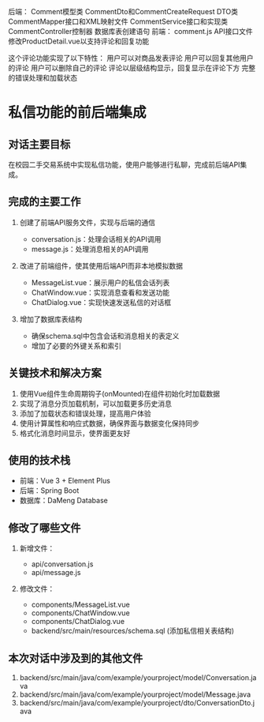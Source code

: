 后端：
Comment模型类
CommentDto和CommentCreateRequest DTO类
CommentMapper接口和XML映射文件
CommentService接口和实现类
CommentController控制器
数据库表创建语句
前端：
comment.js API接口文件
修改ProductDetail.vue以支持评论和回复功能


这个评论功能实现了以下特性：
用户可以对商品发表评论
用户可以回复其他用户的评论
用户可以删除自己的评论
评论以层级结构显示，回复显示在评论下方
完整的错误处理和加载状态


# 私信功能的前后端集成

## 对话主要目标
在校园二手交易系统中实现私信功能，使用户能够进行私聊，完成前后端API集成。

## 完成的主要工作
1. 创建了前端API服务文件，实现与后端的通信
   - conversation.js：处理会话相关的API调用
   - message.js：处理消息相关的API调用

2. 改进了前端组件，使其使用后端API而非本地模拟数据
   - MessageList.vue：展示用户的私信会话列表
   - ChatWindow.vue：实现消息查看和发送功能
   - ChatDialog.vue：实现快速发送私信的对话框

3. 增加了数据库表结构
   - 确保schema.sql中包含会话和消息相关的表定义
   - 增加了必要的外键关系和索引

## 关键技术和解决方案
1. 使用Vue组件生命周期钩子(onMounted)在组件初始化时加载数据
2. 实现了消息分页加载机制，可以加载更多历史消息
3. 添加了加载状态和错误处理，提高用户体验
4. 使用计算属性和响应式数据，确保界面与数据变化保持同步
5. 格式化消息时间显示，使界面更友好

## 使用的技术栈
- 前端：Vue 3 + Element Plus
- 后端：Spring Boot
- 数据库：DaMeng Database

## 修改了哪些文件
1. 新增文件：
   - api/conversation.js
   - api/message.js

2. 修改文件：
   - components/MessageList.vue
   - components/ChatWindow.vue
   - components/ChatDialog.vue
   - backend/src/main/resources/schema.sql (添加私信相关表结构)

## 本次对话中涉及到的其他文件
1. backend/src/main/java/com/example/yourproject/model/Conversation.java
2. backend/src/main/java/com/example/yourproject/model/Message.java
3. backend/src/main/java/com/example/yourproject/dto/ConversationDto.java